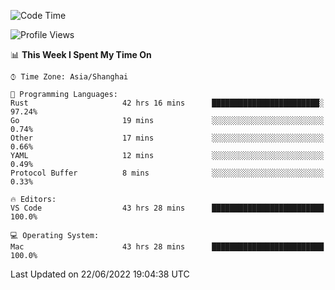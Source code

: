 <!--START_SECTION:waka-->
![Code Time](http://img.shields.io/badge/Code%20Time-1%2C431%20hrs%2019%20mins-blue)

![Profile Views](http://img.shields.io/badge/Profile%20Views-11-blue)

📊 **This Week I Spent My Time On** 

```text
⌚︎ Time Zone: Asia/Shanghai

💬 Programming Languages: 
Rust                     42 hrs 16 mins      ████████████████████████░   97.24% 
Go                       19 mins             ░░░░░░░░░░░░░░░░░░░░░░░░░   0.74% 
Other                    17 mins             ░░░░░░░░░░░░░░░░░░░░░░░░░   0.66% 
YAML                     12 mins             ░░░░░░░░░░░░░░░░░░░░░░░░░   0.49% 
Protocol Buffer          8 mins              ░░░░░░░░░░░░░░░░░░░░░░░░░   0.33%

🔥 Editors: 
VS Code                  43 hrs 28 mins      █████████████████████████   100.0%

💻 Operating System: 
Mac                      43 hrs 28 mins      █████████████████████████   100.0%

```


 Last Updated on 22/06/2022 19:04:38 UTC
<!--END_SECTION:waka-->

